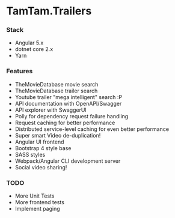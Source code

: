 # TamTam.Trailers

### Stack

 - Angular 5.x
 - dotnet core 2.x
 - Yarn

### Features

 - TheMovieDatabase movie search
 - TheMovieDatabase trailer search
 - Youtube trailer "mega intelligent" search :P
 - API documentation with OpenAPI/Swagger
 - API explorer with SwaggerUI
 - Polly for dependency request failure handling
 - Request caching for better performance
 - Distributed service-level caching for even better performance
 - Super smart Video de-duplication!
 - Angular UI frontend
 - Bootstrap 4 style base
 - SASS styles
 - Webpack/Angular CLI development server
 - Social video sharing!
 
### TODO

 - More Unit Tests
 - More frontend tests 
 - Implement paging